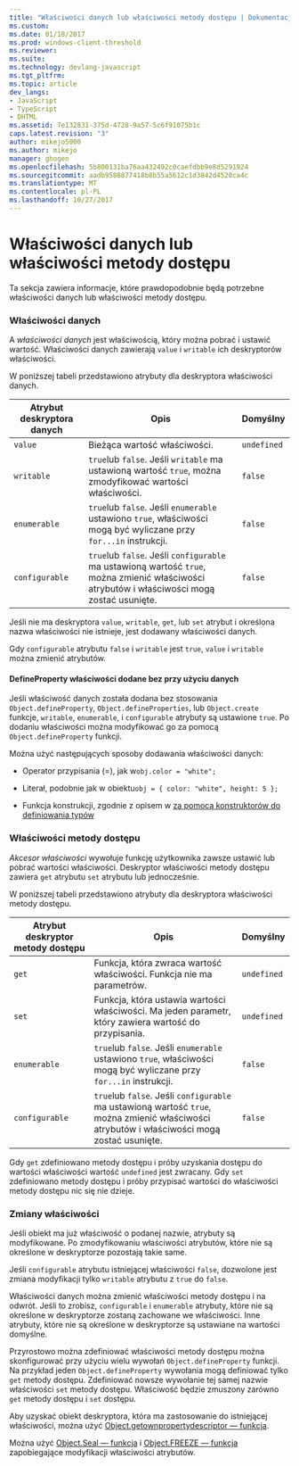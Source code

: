 ```yaml
---
title: "Właściwości danych lub właściwości metody dostępu | Dokumentacja firmy Microsoft"
ms.custom: 
ms.date: 01/18/2017
ms.prod: windows-client-threshold
ms.reviewer: 
ms.suite: 
ms.technology: devlang-javascript
ms.tgt_pltfrm: 
ms.topic: article
dev_langs:
- JavaScript
- TypeScript
- DHTML
ms.assetid: 7e132831-375d-4728-9a57-5c6f91075b1c
caps.latest.revision: "3"
author: mikejo5000
ms.author: mikejo
manager: ghogen
ms.openlocfilehash: 5b800131ba76aa432492c0caefdbb9e8d5291924
ms.sourcegitcommit: aadb9588877418b8b55a5612c1d3842d4520ca4c
ms.translationtype: MT
ms.contentlocale: pl-PL
ms.lasthandoff: 10/27/2017
---
```

# <a name="data-properties-and-accessor-properties"></a>Właściwości danych lub właściwości metody dostępu
Ta sekcja zawiera informacje, które prawdopodobnie będą potrzebne właściwości danych lub właściwości metody dostępu.  
  
### <a name="data-properties"></a>Właściwości danych  
 A *właściwości danych* jest właściwością, który można pobrać i ustawić wartość. Właściwości danych zawierają `value` i `writable` ich deskryptorów właściwości.  
  
 W poniższej tabeli przedstawiono atrybuty dla deskryptora właściwości danych.  
  
|Atrybut deskryptora danych|Opis|Domyślny|  
|-------------------------------|-----------------|-------------|  
|`value`|Bieżąca wartość właściwości.|`undefined`|  
|`writable`|`true`lub `false`. Jeśli `writable` ma ustawioną wartość `true`, można zmodyfikować wartości właściwości.|`false`|  
|`enumerable`|`true`lub `false`. Jeśli `enumerable` ustawiono `true`, właściwości mogą być wyliczane przy `for...in` instrukcji.|`false`|  
|`configurable`|`true`lub `false`. Jeśli `configurable` ma ustawioną wartość `true`, można zmienić właściwości atrybutów i właściwości mogą zostać usunięte.|`false`|  
  
 Jeśli nie ma deskryptora `value`, `writable`, `get`, lub `set` atrybut i określona nazwa właściwości nie istnieje, jest dodawany właściwości danych.  
  
 Gdy `configurable` atrybutu `false` i `writable` jest `true`, `value` i `writable` można zmienić atrybutów.  
  
#### <a name="data-properties-added-without-using-defineproperty"></a>DefineProperty właściwości dodane bez przy użyciu danych  
 Jeśli właściwość danych została dodana bez stosowania `Object.defineProperty`, `Object.defineProperties`, lub `Object.create` funkcje, `writable`, `enumerable`, i `configurable` atrybuty są ustawione `true`. Po dodaniu właściwości można modyfikować go za pomocą `Object.defineProperty` funkcji.  
  
 Można użyć następujących sposoby dodawania właściwości danych:  
  
-   Operator przypisania (=), jak w`obj.color = "white";`  
  
-   Literał, podobnie jak w obiektu`obj = { color: "white", height: 5 };`  
  
-   Funkcja konstrukcji, zgodnie z opisem w [za pomocą konstruktorów do definiowania typów](../../javascript/advanced/using-constructors-to-define-types.md)  
  
### <a name="accessor-properties"></a>Właściwości metody dostępu  
 *Akcesor właściwości* wywołuje funkcję użytkownika zawsze ustawić lub pobrać wartości właściwości. Deskryptor właściwości metody dostępu zawiera `get` atrybutu `set` atrybutu lub jednocześnie.  
  
 W poniższej tabeli przedstawiono atrybuty dla deskryptora właściwości metody dostępu.  
  
|Atrybut deskryptor metody dostępu|Opis|Domyślny|  
|-----------------------------------|-----------------|-------------|  
|`get`|Funkcja, która zwraca wartość właściwości. Funkcja nie ma parametrów.|`undefined`|  
|`set`|Funkcja, która ustawia wartości właściwości. Ma jeden parametr, który zawiera wartość do przypisania.|`undefined`|  
|`enumerable`|`true`lub `false`. Jeśli `enumerable` ustawiono `true`, właściwości mogą być wyliczane przy `for...in` instrukcji.|`false`|  
|`configurable`|`true`lub `false`. Jeśli `configurable` ma ustawioną wartość `true`, można zmienić właściwości atrybutów i właściwości mogą zostać usunięte.|`false`|  
  
 Gdy `get` zdefiniowano metody dostępu i próby uzyskania dostępu do wartości właściwości wartość `undefined` jest zwracany. Gdy `set` zdefiniowano metody dostępu i próby przypisać wartości do właściwości metody dostępu nic się nie dzieje.  
  
### <a name="property-modifications"></a>Zmiany właściwości  
 Jeśli obiekt ma już właściwość o podanej nazwie, atrybuty są modyfikowane. Po zmodyfikowaniu właściwości atrybutów, które nie są określone w deskryptorze pozostają takie same.  
  
 Jeśli `configurable` atrybutu istniejącej właściwości `false`, dozwolone jest zmiana modyfikacji tylko `writable` atrybutu z `true` do `false`.  
  
 Właściwości danych można zmienić właściwości metody dostępu i na odwrót. Jeśli to zrobisz, `configurable` i `enumerable` atrybuty, które nie są określone w deskryptorze zostaną zachowane we właściwości. Inne atrybuty, które nie są określone w deskryptorze są ustawiane na wartości domyślne.  
  
 Przyrostowo można zdefiniować właściwości metody dostępu można skonfigurować przy użyciu wielu wywołań `Object.defineProperty` funkcji. Na przykład jeden `Object.defineProperty` wywołania mogą definiować tylko `get` metody dostępu. Zdefiniować nowsze wywołanie tej samej nazwie właściwości `set` metody dostępu. Właściwość będzie zmuszony zarówno `get` metody dostępu i `set` dostępu.  
  
 Aby uzyskać obiekt deskryptora, która ma zastosowanie do istniejącej właściwości, można użyć [Object.getownpropertydescriptor — funkcja](../../javascript/reference/object-getownpropertydescriptor-function-javascript.md).  
  
 Można użyć [Object.Seal — funkcja](../../javascript/reference/object-seal-function-javascript.md) i [Object.FREEZE — funkcja](../../javascript/reference/object-freeze-function-javascript.md) zapobiegające modyfikacji właściwości atrybutów.